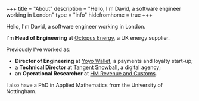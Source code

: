 +++ 
title = "About"
description = "Hello, I'm David, a software engineer working in London" 
type = "info"
hidefromhome = true
+++

Hello, I'm David, a software engineer working in London. 

I'm **Head of Engineering** at [Octopus Energy](https://octopus.energy), a UK energy
supplier. 

Previously I've worked as:

- **Director of Engineering** at [Yoyo Wallet](http://yoyowallet.com/), a payments 
and loyalty start-up; 
- a **Technical Director** at [Tangent Snowball](http://www.tangent.co.uk/), a digital agency;
- an **Operational Researcher** at [HM Revenue and Customs](https://www.gov.uk/government/organisations/hm-revenue-customs).

I also have a PhD in Applied Mathematics from the University of Nottingham.

